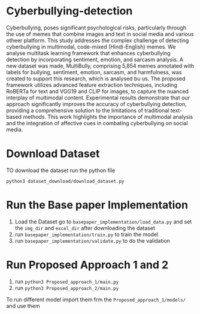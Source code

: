 # Cyberbullying-detection
Cyberbullying, poses significant psychological risks, particularly through the use of memes that combine images and text in social media and various otheer platform. This study addresses the complex challenge of detecting cyberbullying in multimodal, code-mixed (Hindi-English) memes. We analyse multitask learning framework that enhances cyberbullying detection by incorporating sentiment, emotion, and sarcasm analysis. A new dataset was made, MultiBully, comprising 5,854 memes annotated with labels for bullying, sentiment, emotion, sarcasm, and harmfulness, was created to support this research, which is analysed bu us. The proposed framework utilizes advanced feature extraction techniques, including RoBERTa for text and VGG19 and CLIP for images, to capture the nuanced interplay of multimodal content. Experimental results demonstrate that our approach significantly improves the accuracy of cyberbullying detection, providing a comprehensive solution to the limitations of traditional text-based methods. This work highlights the importance of multimodal analysis and the integration of affective cues in combating cyberbullying on social media.


# Download Dataset

TO download the dataset run the python file

```
python3 dataset_download/download_dataset.py
```

# Run the Base paper Implementation

1. Load the Dataset go to ``` basepaper_implementation/load_data.py ```  and set the ```img_dir``` and ```excel_dir``` after downloading the dataset
2. run ```basepaper_implementation/train.py``` to train the model
3. run ```basepaper_implementation/validate.py``` to do the validation 


# Run Proposed Approach 1 and 2

1. run ```python3 Proposed_approach_1/main.py```
2. run ```python3 Proposed_approach_2/main.py```

To run different model import them frm the `Proposed_approach_1/models/` and use them